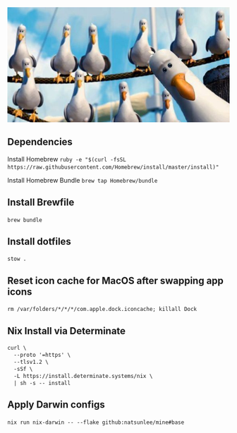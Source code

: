 <div align="center">
    <img src="./img/mine.jpg" />
</div>


## Dependencies
Install Homebrew
`ruby -e "$(curl -fsSL https://raw.githubusercontent.com/Homebrew/install/master/install)"`

Install Homebrew Bundle
`brew tap Homebrew/bundle`

## Install Brewfile
`brew bundle`

## Install dotfiles
`stow .`

## Reset icon cache for MacOS after swapping app icons
`rm /var/folders/*/*/*/com.apple.dock.iconcache; killall Dock`

## Nix Install via Determinate
```
curl \
  --proto '=https' \
  --tlsv1.2 \
  -sSf \
  -L https://install.determinate.systems/nix \
  | sh -s -- install
```

## Apply Darwin configs
`nix run nix-darwin -- --flake github:natsunlee/mine#base`
